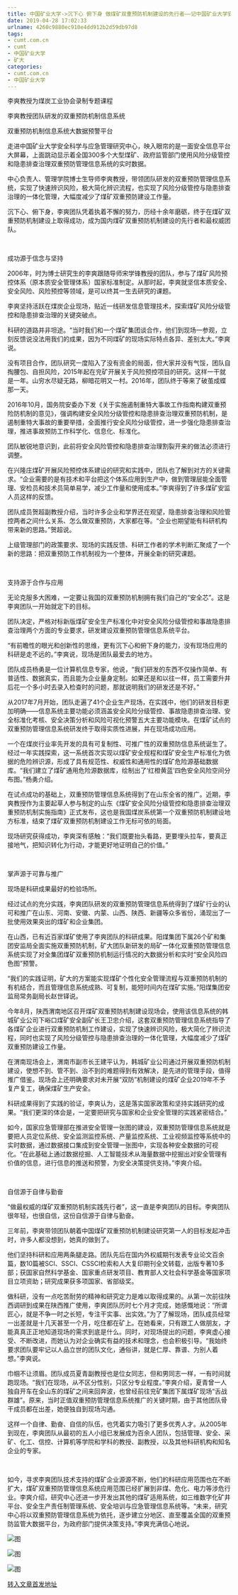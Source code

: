 ```yaml
---
title: 中国矿业大学->沉下心 俯下身 做煤矿双重预防机制建设的先行者——记中国矿业大学安全科学与应急管理研究中心负责人李爽教授 | cumt.com.cn
date: 2019-04-28 17:02:33
urlname: 4260c9880ec910e4dd912b2d59db97d8
tags: 
- cumt.com.cn
- cumt
- 中国矿业大学
- 矿大
categories:
- cumt.com.cn
- 中国矿业大学
---
```


李爽教授为煤炭工业协会录制专题课程

李爽教授团队研发的双重预防机制信息系统

双重预防机制信息系统大数据预警平台

走进中国矿业大学安全科学与应急管理研究中心，映入眼帘的是一面安全信息平台大屏幕，上面跳动显示着全国300多个大型煤矿、政府监管部门使用风险分级管控和隐患排查治理双重预防管理信息系统的实时数据。

中心负责人、管理学院博士生导师李爽教授，带领团队研发的双重预防管理信息系统，实现了快速辨识风险，极大简化辨识流程，也实现了风险分级管控与隐患排查治理的一体化管理，大幅度减少了煤矿双重预防建设工作量。

沉下心、俯下身，李爽团队凭着执着不懈的努力，历经十余年磨砺，终于在煤矿双重预防机制建设上取得成功，成为国内煤矿双重预防机制建设的先行者和最权威团队。

  

成功源于信念与坚持

2006年，时为博士研究生的李爽跟随导师宋学锋教授的团队，参与了煤矿风险预控体系（原本质安全管理体系）国家标准制定。从那时起，李爽就坚信本质安全、安全风险、风险预控等领域，是可以终其一生去研究的课题。

李爽坚持活跃在煤炭企业现场，贴近一线研发信息管理技术，探索煤矿风险分级管控和隐患排查治理的关键突破点。

科研的道路并非坦途。“当时我们和一个煤矿集团谈合作，他们到现场一参观，立刻反馈说没法用我们的成果，因为不同煤矿的现场实际特点各异、差别太大。”李爽说。

没有项目合作，团队研究一度陷入了没有资金的局面，但大家并没有气馁，团队自掏腰包、自担风险，2015年起在兖矿开展关于风险预控项目的研究。这样一干就是一年。山穷水尽疑无路，柳暗花明又一村。2016年，团队终于等来了破茧成蝶那一天。

2016年10月，国务院安委办下发《关于实施遏制重特大事故工作指南构建双重预险防机制的意见》，强调构建安全风险分级管控和隐患排查治理双重预防机制，是遏制重特大事故的重要举措，全面推行安全风险分级管控，进一步强化隐患排查治理，推进事故预防工作科学化、信息化、标准化。

团队敏锐地意识到，此前将安全风险管控和隐患排查治理割裂开来的做法必须进行调整。

在兴隆庄煤矿开展风险预控体系建设的研究和实践中，团队也了解到对方的关键需求。“企业需要的是有技术和平台把这个体系应用到生产中，做到管理层能全面管理、安检员和技术员简单易学，减少工作量和使用成本。”李爽得到了许多煤矿安监人员这样的反馈。

团队成员贺超副教授介绍，当时许多企业和学界还在观望，隐患排查治理和风险管控两者之间什么关系、怎么做双重预防，大家都在等。“企业也期望能有科研机构带来新的思路。”贺超说。

上级管理部门的政策要求、现场的实践反馈、科研工作者的学术判断汇聚成了一个新的思路：把双重预防工作机制视为一个整体，开展全新的研究课题。

  

支持源于合作与应用

无论克服多大困难，一定要让我国的双重预防机制拥有我们自己的“安全芯”。这是李爽团队一开始就定下的目标。

团队决定，严格对标新版煤矿安全生产标准化中对安全风险分级管控和事故隐患排查治理两个方面的专业要求，研发建设双重预防管理信息系统平台。

“有前瞻性的眼光和创新性的思维，更有沉下心和俯下身的能力，没有现场应用的科研是走不远的。”李爽说，现场是团队最爱去的地方。

团队成员杨勇是一位计算机信息专家，他说，“我们研发的东西不仅操作简单、有普适性、数据真实，而且能为企业量身定制。如果还是和以往一样，员工需要升井后花一个多小时去录入检查时的问题，那就说明我们的研发还是不好。”

从2017年7月开始，团队走遍了41个企业生产现场，在实践中，他们的研发目标更加明确——信息系统主要功能必须涵盖安全风险分级管控、事故隐患排查治理、安全标准化考核、安全决策分析和风险可视化预警五大主要功能模块。在煤矿试点的双重预防管理信息系统研发终于取得实质性进展，并在现场成功应用。

一个在煤炭行业率先开发的具有可复制性、可推广性的双重预防信息系统诞生了。经过一年实践探索，这一系统首次实现以煤矿安全规程和煤矿安全生产标准化为依据的危险辨识源，形成了具有规范性、权威性和通用性的煤矿危险源基础数据库。“我们建立了煤矿通用危险源数据库，绘制出了‘红橙黄蓝’四色安全风险空间分布图。”杨勇介绍。

在试点成功的基础上，双重预防管理信息系统得到了在山东全省的推广。近期，李爽教授作为主要起草人参与制定的山东《煤矿安全风险分级管控和隐患排查治理双重预防机制实施指南》正式发布，这也是我国煤炭系统第一个双重预防机制建设地方标准，结束了煤矿双重预防机制建设工作无标可依的局面。

现场研究获得成功，李爽深有感触：“我们既要抬头看路，更要埋头拉车，要真正接地气，把知识转化为行动，才能更好地证明自己的价值。”

  

掌声源于可靠与推广

现场是科研成果最好的检验场所。

经过试点的充分实践，李爽团队研发的双重预防管理信息系统得到了煤矿行业的认可和推广在山东、河南、安徽、内蒙、山西、陕西、新疆等众多省份，涌现出了一批使用效果突出的煤矿和企业集团。

在山西，已有近百家煤矿使用了李爽团队的科研成果。阳煤集团下属26个矿和集团安监局全面实施双重预防机制，矿大团队新研发的局矿一体化双重预防管理信息系统实现了对全集团煤矿双重预防机制运行情况的大数据分析和实时“安全风险四色图”预警。

“我们的实践证明，矿大的方案能实现煤矿个性化安全管理流程与双重预防机制的有机结合，而且管理信息系统成熟、可复制，能短时间内在煤矿实施。”阳煤集团安监局常务副局长赵世铎说。

今年8月，陕西渭南地区召开煤矿双重预防机制建设现场会，使用该信息系统的韩城矿业公司下峪口煤矿安全副矿长王卫忠介绍，这套双重预防管理信息系统指导了各煤矿企业进行双重预防机制工作建设，实现了快速辨识风险，极大简化了辨识流程，同时也实现了风险分级管控与隐患排查治理的一体化管理，大幅度减少了煤矿双重预防建设工作量。

在渭南现场会上，渭南市副市长王建平认为，韩城矿业公司通过开展双重预防机制建设，使想不到、管不到、治不到的难题得到有效解决，是先进的管理手段，值得推广借鉴。现场会上还明确要求对未开展“双防”机制建设的煤矿企业2019年不予复产复工，确保煤矿生产安全。

科研成果得到了实践的验证，李爽认为，这是落实国家政策和坚持实践研究的成果。“我们更深的体会是，一定要把研究与国家和企业安全管理的实践紧密结合。”

如今，国家应急管理部在推进安全管理一张图的建设，双重预防管理信息系统就是要把人员定位系统、安全监测监控系统、产量监控系统、工业视频监控等系统中的实时数据，通过数据接口集成到安全管理一张图中，实现各种安全数据的可视化。“在此基础上通过数据挖掘、人工智能技术从海量数据中挖掘出对安全管理有价值的信息，进行信息的推送和预警，为安全决策提供支持。”李爽介绍。

  

自信源于自律与勤奋

“做最权威的煤矿双重预防机制实践先行者”，这一直是李爽团队的目标。李爽团队很年轻，也很自信，这份自信源于自律与勤奋。

三年前，李爽带领团队朝着中国煤矿双重预防机制建设研究第一人的目标发起冲击时，许多人都没想到，她真的做到了。

他们坚持科研和应用两条腿走路。团队先后在国内外权威期刊发表专业论文百余篇，数10篇被SCI、SSCI、CSSCI检索和人大复印期刊全文转载，出版专著10多部；获国家自然科学基金、国家重点研发项目、教育部人文社会科学基金等国家项目立项资助；研究成果获多项国家、省部级奖。

做科研，没有一点吃苦耐劳的精神和研究定力是难以取得成果的。从第一次前往陕西调研到成果在陕西推广使用，李爽团队历时七个月才完成，她感慨地说：“所谓匠心，就是不争一时之长短，专注干实事、出实效。”为了了解现场，团队成员经常一出差就是十几天甚至一个月，吃住都在矿上。在她看来，只有跟工人做朋友，才能真真正正地知道现场的需求到底是什么。同时，对现场提出的问题，李爽虚心接受、不断改进，而她认为对企业确实有益的技术和理念，也会积极引导。“我始终要求团队要牢记以人品立世的团队文化，通俗讲，就是仁厚、靠谱、为别人着想。”李爽说。

巾帼不让须眉。团队成员夏青副教授也是位女同志，但和男同志一样，一有时间就跑现场。“我们在现场，从不区分性别，只区分专业程度。”李爽介绍，夏青曾一人独自开车在全山东的煤矿之间来回奔波，也曾经前往兖矿集团下属煤矿现场“舌战群雄”。原来，当时正值双重预防管理信息系统推广的关键时期，由于其他团队骨干成员都在出差，她便独自到现场沟通。

这样一个自律、勤奋、自信的队伍，也凭着实力吸引了更多优秀人才。从2005年到现在，李爽团队从最初的五人小组已发展成为百余人团队，包括管理、安全、采矿、化工、信控、计算机等学院和学科的教授、副教授，以及其他科研机构和知名企业的专家。

  

如今，寻求李爽团队技术支持的煤矿企业源源不断，他们的科研应用范围也在不断扩大，煤矿双重预防管理信息系统应用范围已经扩展到非煤、危化、电力等涉危行业。李爽介绍，研究中心还进一步开发出其他的煤矿适用系统，如三维数字化矿井平台、安全生产责任制管理系统、安全培训与应急管理信息系统等。“未来，研究中心将以双重预防管理信息系统为依托，逐步建立分地区、直至覆盖全国的双重预防监管大数据平台，为政府部门提供决策支持。”李爽充满信心地说。

![图](http://xwzx.cumt.edu.cn/_upload/article/images/94/50/dc03bda0452380d2aaac71b40383/b8364e90-de81-4402-9ab5-e480b15d7585.jpg)

![图](http://xwzx.cumt.edu.cn/_upload/article/images/94/50/dc03bda0452380d2aaac71b40383/7e8027ce-9ad9-43fb-ad00-26241a23ed7c.jpg)

![图](http://xwzx.cumt.edu.cn/_upload/article/images/94/50/dc03bda0452380d2aaac71b40383/73fa0b50-c518-4cb8-b81b-51862caa9938.jpg)

[转入文章首发地址](http://xwzx.cumt.edu.cn/83/b3/c521a492467/page.htm)